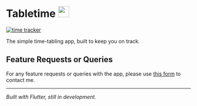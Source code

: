 # Tabletime <img src="https://tabletime.app/img/tabletime-logo.png" width="30" height="30" />

[![time tracker](https://wakatime.com/badge/github/Joshlucpoll/tabletime.svg)](https://wakatime.com/badge/github/Joshlucpoll/tabletime)

The simple time-tabling app, built to keep you on track.

## Feature Requests or Queries

For any feature requests or queries with the app, please use [this form](https://tabletime.app/contact) to contact me.

---

*Built with Flutter, still in development.*
